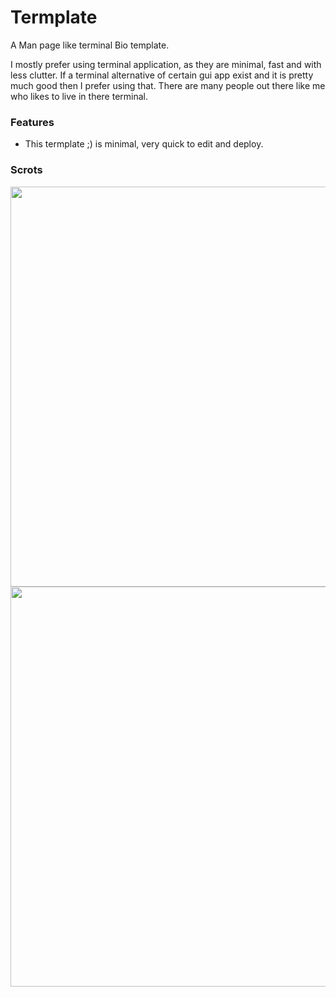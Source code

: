 
  # Termplate

  A Man page like terminal Bio template.


  I mostly prefer using terminal application, as they are minimal, fast and with less clutter.
  If a terminal alternative of certain gui app exist and it is pretty much good then I prefer using that.
  There are many people out there like me who likes to live in there terminal.

  ### Features
  - This termplate ;) is minimal, very quick to edit and deploy.  
    
  ### Scrots

  <img src="https://www.github.com/thomas154/portfolio/master/scrots/a.png" width="640">

  <img src="https://www.github.com/thomas154/portfolio/master/scrots/b.png" width="640">
